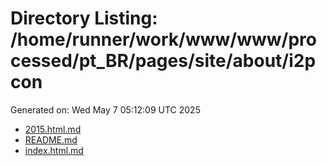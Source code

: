 # Directory Listing: /home/runner/work/www/www/processed/pt_BR/pages/site/about/i2pcon
Generated on: Wed May  7 05:12:09 UTC 2025

- [2015.html.md](2015.html.md)
- [README.md](README.md)
- [index.html.md](index.html.md)
